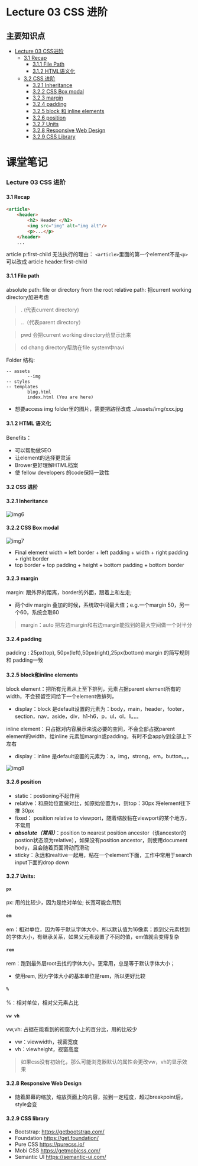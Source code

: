 # Lecture 03 CSS 进阶

## 主要知识点
- [Lecture 03 CSS进阶](#lecture-03-css-进阶)
  - [3.1 Recap](#31-recap)
  	- [3.1.1 File Path](#311-file-path)
  	- [3.1.2 HTML语义化](#312-html-语义化)
  - [3.2 CSS 进阶](#32-css-进阶)
  	- [3.2.1 Inheritance](#321-inheritance)
  	- [3.2.2 CSS Box modal](#322-css-box-modal)
  	- [3.2.3 margin](#323-margin)
  	- [3.2.4 padding](#324-padding)
  	- [3.2.5 block 和 inline elements](#325-block和inline-elements)
  	- [3.2.6 position](#326-position)
  	- [3.2.7 Units](#327-units)
  	- [3.2.8 Responsive Web Design](#328-responsive-web-design)
  	- [3.2.9 CSS Library](#329-css-library)   


# 课堂笔记

### Lecture 03 CSS 进阶

#### 3.1 Recap
```html
<article>
	<header>
		<h2> Header </h2>
		<img src="img" alt="img alt"/>
		<p>...</p>
	</header>
	...
```
article p:first-child 无法执行的理由：
```<article>```里面的第一个element不是```<p>```
可以改成 article header:first-child

#### 3.1.1 File path
absolute path: file or directory from the root
relative path: 把current working directory加进考虑
> . (代表current directory)

> ..（代表parent directory）

> pwd 会把current working directory给显示出来

> cd chang directory帮助在file system中navi

Folder 结构:
```
-- assets
		--img		
-- styles
-- templates
		blog.html
		index.html (You are here)
```
- 想要access img folder里的图片，需要把路径改成
../assets/img/xxx.jpg

#### 3.1.2 HTML 语义化
Benefits：
- 可以帮助做SEO
- 让element的选择更灵活
- Brower更好理解HTML档案
- 使 fellow developers 的code保持一致性

#### 3.2 CSS 进阶
#### 3.2.1 Inheritance
![img6](https://github.com/australiaitgroup/full-stack-bootcamp-wiki/blob/main/%E5%85%A8%E6%A0%88%E7%8F%AD%E7%AC%AC16%E6%9C%9F%E7%AC%94%E8%AE%B0/img/%E5%9B%BE6.PNG)

#### 3.2.2 CSS Box modal
![img7](https://github.com/australiaitgroup/full-stack-bootcamp-wiki/blob/main/%E5%85%A8%E6%A0%88%E7%8F%AD%E7%AC%AC16%E6%9C%9F%E7%AC%94%E8%AE%B0/img/%E5%9B%BE7.PNG)
- Final element width = left border + left padding + width + right padding + right border 
- top border + top padding + height + bottom padding + bottom border

#### 3.2.3 margin
margin: 跟外界的距离，border的外面，跟着上和左走;
- 两个div margin 叠加的时候，系统取中间最大值；e.g.一个margin 50，另一个60，系统会取60
>margin：auto 
把左边margin和右边margin能找到的最大空间做一个对半分

#### 3.2.4 padding
padding : 25px(top), 50px(left),50px(right),25px(bottom)
margin 的简写规则和 padding一致

#### 3.2.5 block和inline elements
block element：把所有元素从上至下排列，元素占据parent element所有的width，不会预留空间给下一个element做排列，
- display：block 是default设置的元素为：body，main，header，footer，section，nav，aside，div，h1-h6，p，ul，ol，li。。。

inline element：只占据对内容展示来说必要的空间，不会全部占据parent element的width，给inline 元素加margin或padding，有时不会apply到全部上下左右
- display：inline 是default设置的元素为：a，img，strong，em，button。。。

![img8](https://github.com/australiaitgroup/full-stack-bootcamp-wiki/blob/main/%E5%85%A8%E6%A0%88%E7%8F%AD%E7%AC%AC16%E6%9C%9F%E7%AC%94%E8%AE%B0/img/%E5%9B%BE8.PNG)

#### 3.2.6 position
- static：postioning不起作用
- relative：和原始位置做对比，如原始位置为x，则top：30px 将element往下推 30px
- fixed： position relative to viewport，随着缩放黏在viewport的某个地方，不常用
- ***absolute（常用）***：position to nearest position ancestor（该ancestor的postion状态须为relative），如果没有position ancestor，则使用document body，且会随着页面滑动而滑动
- sticky：永远和realtive一起用，粘在一个element下面，工作中常用于search input下面的drop down

#### 3.2.7 Units:
#### ```px```
px: 用的比较少，因为是绝对单位; 长宽可能会用到
####  ```em```
em：相对单位，因为等于默认字体大小，所以默认值为16像素；跑到父元素找到的字体大小，有继承关系，如果父元素设置了不同的值，em值就会变得复杂
####  ```rem```
rem：跑到最外层root去找的字体大小，更常用，总是等于默认字体大小；
- 使用rem, 因为字体大小的基本单位是rem，所以更好比较
####  ```%```
%：相对单位，相对父元素占比
####  ```vw vh```
vw,vh: 占据在能看到的视窗大小上的百分比，用的比较少
- vw：viewwidth，视窗宽度
- vh：viewheight，视窗高度
> 如果css没有初始化，那么可能浏览器默认的属性会更改vw，vh的显示效果

#### 3.2.8 Responsive Web Design
- 随着屏幕的缩放，缩放页面上的内容，拉到一定程度，超过breakpoint后，style会变

#### 3.2.9 CSS library
- Bootstrap: https://getbootstrap.com/
- Foundation https://get.foundation/
- Pure CSS https://purecss.io/
- Mobi CSS https://getmobicss.com/
- Semantic UI https://semantic-ui.com/



